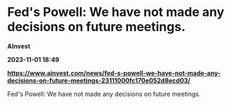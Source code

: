 # Fed's Powell: We have not made any decisions on future meetings.
**AInvest**

**2023-11-01 18:49**

**https://www.ainvest.com/news/fed-s-powell-we-have-not-made-any-decisions-on-future-meetings-23111000fc170e052d8ecd03/**

Fed's Powell: We have not made any decisions on future meetings.